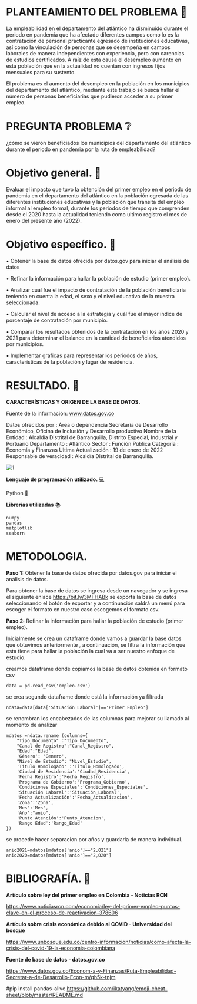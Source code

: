 # PLANTEAMIENTO DEL PROBLEMA 	:kaaba:
 


La empleabilidad en el departamento del atlántico ha disminuido durante el periodo en pandemia que ha afectado diferentes campos como lo es la contratación de personal practicante egresado de instituciones educativas, así como la vinculación de personas que se desempeña en campos laborales de manera independientes con experiencia, pero con carencias de estudios certificados.
A raíz de esta causa el desempleo aumento en esta población que en la actualidad no cuentan con ingresos fijos mensuales para su sustento.

El problema es el aumento del desempleo en la población en los municipios del departamento del atlántico, mediante este trabajo se busca hallar el número de personas beneficiarias que pudieron acceder a su primer empleo.



# PREGUNTA PROBLEMA :grey_question:	



¿cómo se vieron beneficiados los municipios del departamento del atlántico durante el periodo en pandemia por la ruta de empleabilidad?	





# Objetivo general.  :bookmark_tabs:	


Evaluar el impacto que tuvo la obtención del primer empleo en el periodo de pandemia en el departamento del atlántico en la población egresada de las diferentes instituciones educativas y la población que transita del empleo informal al empleo formal, durante los periodos de tiempo que comprenden desde el 2020 hasta la actualidad teniendo como ultimo registro el mes de enero del presente año (2022).



# Objetivo específico.  :dart:	




•	Obtener la base de datos ofrecida por datos.gov para iniciar el análisis de datos 

•	Refinar la información para hallar la población de estudio (primer empleo).

•	Analizar cuál fue el impacto de contratación de la población beneficiaria teniendo en cuenta la edad, el sexo y el nivel educativo de la muestra seleccionada.

•	Calcular el nivel de acceso a la estrategia y cuál fue el mayor índice de porcentaje de contratación por municipio.

•	Comparar los resultados obtenidos de la contratación en los años 2020 y 2021 para determinar el balance en la cantidad de beneficiarios atendidos por municipios.

•	Implementar graficas para representar los periodos de años, características de la población y lugar de residencia.



# RESULTADO.  :green_book:	



**CARACTERÍSTICAS Y ORIGEN DE LA BASE DE DATOS.**

Fuente de la información: www.datos.gov.co

Datos ofrecidos por : Área o dependencia	Secretaría de Desarrollo Económico, Oficina de Inclusión y Desarrollo productivo
Nombre de la Entidad	:	Alcaldía Distrital de Barranquilla, Distrito Especial, Industrial y Portuario
Departamento : Atlántico
Sector : Función Pública
Categoría :	Economía y Finanzas
Ultima Actualización	: 19 de enero de 2022
Responsable de veracidad 	: Alcaldía Distrital de Barranquilla.


![1](https://user-images.githubusercontent.com/59390917/157063913-4738c357-c48b-4013-a81d-773c6d6230fd.PNG)

**Lenguaje de programación utilizado.**   :computer:	

Python  :snake:	

**Librerías utilizadas**  :books:	
```
numpy
pandas
matplotlib
seaborn
```
# METODOLOGIA.

**Paso 1:**  Obtener la base de datos ofrecida por datos.gov para iniciar el análisis de datos.

Para obtener la base de datos se ingresa desde un navegador y se ingresa el siguiente enlace https://bit.ly/3MFHABk se exporta la base de datos seleccionando el botón de exportar y a continuación saldrá un menú para escoger el formato en nuestro caso escogemos el formato csv.

**Paso 2:**  Refinar la información para hallar la población de estudio (primer empleo).

Inicialmente se crea un dataframe donde vamos a guardar la base datos que obtuvimos anteriormente , a continuación, se filtra la información que esta tiene para hallar la población la cual va a ser nuestro enfoque de estudio.

creamos dataframe donde copiamos la base de datos obtenida en formato csv
```
data = pd.read_csv('empleo.csv')
```

se crea segundo dataframe donde está la información ya filtrada 
```
ndata=data[data['Situación Laboral']=='Primer Empleo']
```
se renombran los encabezados de las columnas para mejorar su llamado al momento de analizar

```
mdatos =ndata.rename (columns={
    "Tipo Documento" :"Tipo_Documento",
    "Canal de Registro":"Canal_Registro",
    "Edad":"Edad",
    'Género': 'Genero',
    "Nivel de Estudio": "Nivel_Estudio",
    'Título Homologado' :'Titulo_Homologado',
    'Ciudad de Residencia':'Ciudad_Residencia',
    'Fecha Registro':'Fecha_Registro',
    'Programa de Gobierno':'Programa_Gobierno',
    'Condiciones Especiales':'Condiciones_Especiales',
    'Situación Laboral':'Situación_Laboral',
    'Fecha Actualización':'Fecha_Actualizacion',
    'Zona':'Zona',
    'Mes':'Mes',
    'Año':"anio",
    'Punto Atención':'Punto_Atencion',
    'Rango Edad':'Rango_Edad'
})
```

se procede hacer separacion por años y guardarla de manera individual.

```
anio2021=mdatos[mdatos['anio']=="2,021"]
anio2020=mdatos[mdatos['anio']=="2,020"]
```



# BIBLIOGRAFÍA. :pencil:

**Artículo sobre ley del primer empleo en Colombia - Noticias RCN**

https://www.noticiasrcn.com/economia/ley-del-primer-empleo-puntos-clave-en-el-proceso-de-reactivacion-378606


**Artículo sobre crisis económica debido al COVID - Universidad del bosque**

https://www.unbosque.edu.co/centro-informacion/noticias/como-afecta-la-crisis-del-covid-19-la-economia-colombiana

**Fuente de base de datos - datos.gov.co**

https://www.datos.gov.co/Econom-a-y-Finanzas/Ruta-Empleabilidad-Secretar-a-de-Desarrollo-Econ-m/qh5k-tnjm



#pip install pandas-alive
https://github.com/ikatyang/emoji-cheat-sheet/blob/master/README.md
